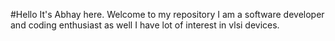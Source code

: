 #Hello It's Abhay here.
Welcome to my repository
I am a software developer and coding enthusiast as well I have lot of interest in vlsi devices.
